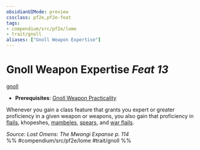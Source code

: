 ```yaml
---
obsidianUIMode: preview
cssclass: pf2e,pf2e-feat
tags:
- compendium/src/pf2e/lome
- trait/gnoll
aliases: ["Gnoll Weapon Expertise"]
---
```

# Gnoll Weapon Expertise  *Feat 13*  
[gnoll](/rules/traits/gnoll-b1.md)  

- **Prerequisites**: [Gnoll Weapon Practicality](/compendium/feats/gnoll-weapon-practicality-lome.md)

Whenever you gain a class feature that grants you expert or greater proficiency in a given weapon or weapons, you also gain that proficiency in [flails](/compendium/equipment/items/flail.md), khopeshes, [mambeles](/compendium/equipment/items/mambele-logm.md), [spears](/compendium/equipment/items/spear.md), and [war flails](/compendium/equipment/items/war-flail.md).

*Source: Lost Omens: The Mwangi Expanse p. 114*  
%% #compendium/src/pf2e/lome #trait/gnoll %%
